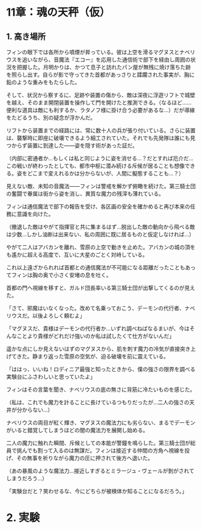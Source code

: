 # **11章：魂の天秤（仮）**

## **1\. 高き場所**

フィンの眼下では各所から噴煙が昇っている。彼は上空を滑るマグヌスとナベリウスを追いながら、音魔法『エコー』を応用した通信術で部下を経由し周囲の状況を把握した。月明かりは、かつて息子と訪れたパン屋が無残に焼け落ちた跡を照らし出す。自らが影で守ってきた首都があっさりと蹂躙された事実が、胸に鉛のような重みをもたらした。

そして、状況から察するに、足跡や装置の傷から、敵は深夜に浮遊リフトで城壁を越え、そのまま開閉装置を操作して門を開けたと推測できる。（なるほど……便利な道具は敵にも利するか、ラタノフ様に掛け合う必要があるな…）だが導線をたどるうち、別の疑念が浮かんだ。

リフトから装置までの経路には、常に数十人の兵が張り付いている。さらに装置は、襲撃時に即座に破壊できるよう細工されていた。それでも先発隊は誰にも見つからず装置に到達した――姿を隠す術があった証だ。

（内部に密通者か…もしくは私と同じように姿を消せる…？だとすれば厄介だ…この戦いが終わったとしても、都市中枢に潜み続ける斥候が居ることも想像できる。姿をどこまで変えれるかは分からないが、人間に擬態することも…？）

見えない敵、未知の音魔法――フィンは警戒を解かず俯瞰を続けた。第三騎士団の奮闘で眷属は街から姿を消し、異質な魔力の残滓も薄れている。

フィンは通信魔法で部下の報告を受け、各区画の安全を確かめると再び本来の任務に意識を向けた。

（撤退した敵はやがて指揮官と共に集まるはず…脱出した敵の動向から飛べる敵は少数…しかし油断は出来ない、私の周囲に既に居るものと仮定しなければ…）

やがて二人はアバカンを離れ、雪原の上空で動きを止めた。アバカンの城の頂をも遙かに超える高度で、互いに大星のごとく対峙している。

これ以上遠ざかられれば首都との通信魔法が不可能になる距離だったこともあってフィンは胸の奥で小さく安堵の息を吐く。

首都の門へ視線を移すと、ガルド団長率いる第三騎士団が出撃してくるのが見えた。

「さて、邪魔はいなくなった。改めて名乗っておこう、デーモンの代行者、ナベリウスだ。以後よろしく頼むよ」

「マグヌスだ、貴様はデーモンの代行者か…いずれ調べねばなるまいが、今はそんなことより貴様がどれだけ強いのか私は試したくて仕方がないんだ」

遥かな点にしか見えないはずのマグヌスから、肌を刺す魔力の冷気が直接突き上げてきた。静まり返った雪原の空気が、迫る破壊を前に震えている。

「ははっ、いいね！ロディニア最強と知ったときから、僕の強さの限界を調べる実験台にふさわしいと思っていたよ」

フィンはその言葉を聞き、ナベリウスの底の無さに背筋に冷たいものを感じた。

（私は、これでも魔力を計ることに長けているつもりだったが…二人の強さの天井が分からない…）

ナベリウスの両目が紅く輝き、マグヌスの魔法力にも劣らない、まるでデーモンがいると錯覚してしまうほどの闇の魔法力を展開し始める。

二人の魔力に触れた瞬間、斥候としての本能が警鐘を鳴らした。第三騎士団が総員で挑んでも割って入るのは無謀だ。フィンは接近する仲間の方角へ視線を投げ、その無事を祈りながら魔力の圧に押されて後方へ退いた。

（あの暴風のような魔法力…接近しすぎるとミラージュ・ヴェールが剝がされてしまうだろう…）

「実験台だと？笑わせるな、今にどちらが被検体か知ることになるだろう。」

# **2\. 実験**

